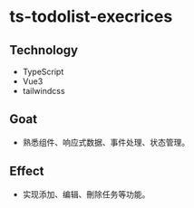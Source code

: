 # ts-todolist-execrices

## Technology
- TypeScript
- Vue3
- tailwindcss

## Goat
- 熟悉组件、响应式数据、事件处理、状态管理。

## Effect
- 实现添加、编辑、刪除任务等功能。